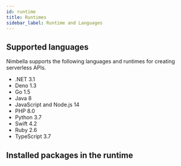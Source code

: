 ```yaml
---
id: runtime
title: Runtimes
sidebar_label: Runtime and Languages
---
```


## Supported languages

Nimbella supports the following languages and runtimes for creating serverless APIs.
- .NET 3.1 
- Deno 1.3
- Go 1.5
- Java 8
- JavaScript and Node.js 14
- PHP 8.0
- Python 3.7
- Swift 4.2
- Ruby 2.6
- TypeScript 3.7

## Installed packages in the runtime
